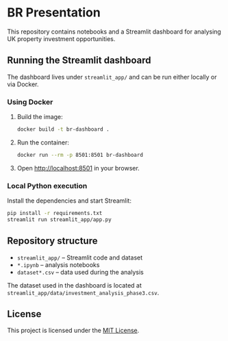 # BR Presentation

This repository contains notebooks and a Streamlit dashboard for analysing UK property investment opportunities.

## Running the Streamlit dashboard

The dashboard lives under `streamlit_app/` and can be run either locally or via Docker.

### Using Docker

1. Build the image:
   ```bash
   docker build -t br-dashboard .
   ```
2. Run the container:
   ```bash
   docker run --rm -p 8501:8501 br-dashboard
   ```
3. Open [http://localhost:8501](http://localhost:8501) in your browser.

### Local Python execution

Install the dependencies and start Streamlit:

```bash
pip install -r requirements.txt
streamlit run streamlit_app/app.py
```

## Repository structure

- `streamlit_app/` – Streamlit code and dataset
- `*.ipynb` – analysis notebooks
- `dataset*.csv` – data used during the analysis

The dataset used in the dashboard is located at `streamlit_app/data/investment_analysis_phase3.csv`.

## License

This project is licensed under the [MIT License](LICENSE).
